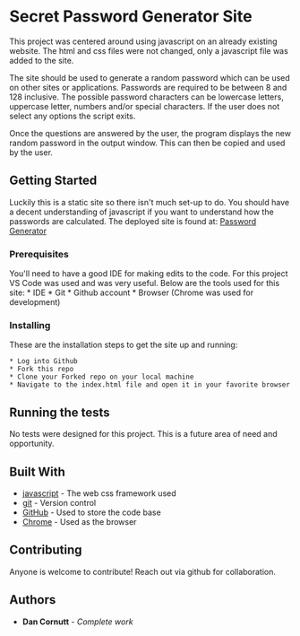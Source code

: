 # Secret Password Generator Site
This project was centered around using javascript on an already existing website. The html and css files were not changed, only a javascript file was added to the site.

The site should be used to generate a random password which can be used on other sites or applications. Passwords are required to be between 8 and 128 inclusive. The possible password characters can be lowercase letters, uppercase letter, numbers and/or special characters. If the user does not select any options the script exits.

Once the questions are answered by the user, the program displays the new random password in the output window. This can then be copied and used by the user.

## Getting Started

Luckily this is a static site so there isn't much set-up to do. You should have a decent understanding of javascript if you want to understand how the passwords are calculated. The deployed site is found at: [Password Generator](https://dancornutt.github.io/UWB-HW03-JS-PWGenerator/)

### Prerequisites

You'll need to have a good IDE for making edits to the code. For this project VS Code was used and was very useful.
Below are the tools used for this site:
    * IDE
    * Git
    * Github account
    * Browser (Chrome was used for development)

### Installing

These are the installation steps to get the site up and running:

    * Log into Github
    * Fork this repo
    * Clone your Forked repo on your local machine
    * Navigate to the index.html file and open it in your favorite browser

## Running the tests

No tests were designed for this project. This is a future area of need and opportunity.


## Built With

* [javascript](https://www.javascript.com/) - The web css framework used
* [git](https://git-scm.com/) - Version control
* [GitHub](https://github.com/) - Used to store the code base
* [Chrome](https://www.google.com/chrome/) - Used as the browser

## Contributing

Anyone is welcome to contribute! Reach out via github for collaboration.

## Authors

* **Dan Cornutt** - *Complete work*